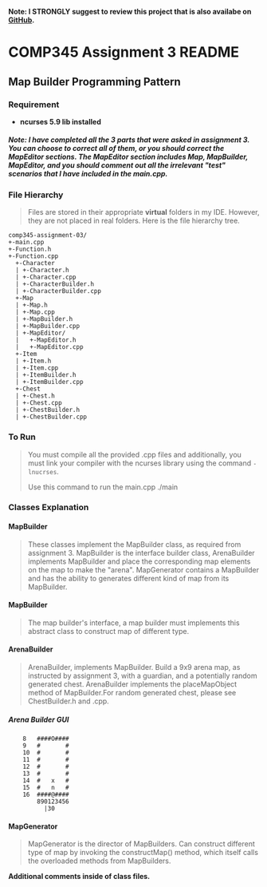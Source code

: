 __Note: I STRONGLY suggest to review this project that is also availabe on [GitHub](https://github.com/snwfog/comp345-assignment-03).__

# COMP345 Assignment 3 README
## Map Builder Programming Pattern

### Requirement
- __ncurses 5.9 lib installed__

##### Note: I have completed all the 3 parts that were asked in assignment 3. You can choose to correct all of them, or you should correct the __MapEditor__ sections. The MapEditor section includes Map, MapBuilder, MapEditor, and you should comment out all the irrelevant "test" scenarios that I have included in the main.cpp.

### File Hierarchy
> Files are stored in their appropriate __virtual__ folders in my IDE. However, they are not placed in real folders. Here is the file hierarchy tree.
	
	comp345-assignment-03/
	+-main.cpp
	+-Function.h
	+-Function.cpp
	  +-Character
	  | +-Character.h
	  | +-Character.cpp
	  | +-CharacterBuilder.h
	  | +-CharacterBuilder.cpp
	  +-Map
	  | +-Map.h
	  | +-Map.cpp
	  | +-MapBuilder.h
	  | +-MapBuilder.cpp
 	  | +-MapEditor/
	  |   +-MapEditor.h
	  |   +-MapEditor.cpp
	  +-Item
	  | +-Item.h
	  | +-Item.cpp
	  | +-ItemBuilder.h
	  | +-ItemBuilder.cpp
	  +-Chest
	  | +-Chest.h
	  | +-Chest.cpp
	  | +-ChestBuilder.h
	  | +-ChestBuilder.cpp
	  	

### To Run
> You must compile all the provided .cpp files and additionally, you must link your compiler with the ncurses library using the command `-lnucrses`.
>
> Use this command to run the main.cpp
	./main



### Classes Explanation
#### MapBuilder
> These classes implement the MapBuilder class, as required from assignment 3. MapBuilder is the interface builder class, ArenaBuilder implements MapBuilder and place the corresponding map elements on the map to make the "arena". MapGenerator contains a MapBuilder and has the ability to generates different kind of map from its MapBuilder.

#### MapBuilder
> The map builder's interface, a map builder must implements this abstract class to construct map of different type.

#### ArenaBuilder
> ArenaBuilder, implements MapBuilder. Build a 9x9 arena map, as instructed by assignment 3, with a guardian, and a potentially random generated chest. ArenaBuilder implements the placeMapObject method of MapBuilder.For random generated chest, please see ChestBuilder.h and .cpp.

##### 		Arena Builder GUI

		8	####O####
		9	#		#
		10	#		#
		11	#		#
		12	#		#
		13	#		#
		14	#	x	#	
		15	#	n	#
		16	####@####
			890123456
	  	  	  |30

#### MapGenerator
> MapGenerator is the director of MapBuilders. Can construct different type of map by invoking the constructMap() method, which itself calls the overloaded methods from MapBuilders.

__Additional comments inside of class files.__

